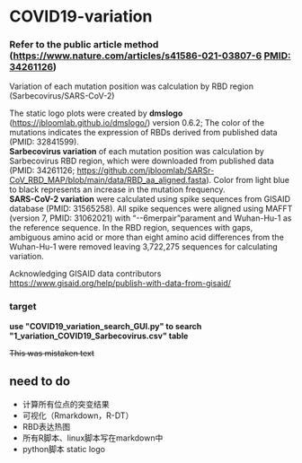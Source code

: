 # COVID19-variation
###  Refer to the public article method (https://www.nature.com/articles/s41586-021-03807-6 [PMID: 34261126](https://pubmed.ncbi.nlm.nih.gov/34261126/))

Variation of each mutation position was calculation by RBD region (Sarbecovirus/SARS-CoV-2)

The static logo plots were created by **dmslogo** (https://jbloomlab.github.io/dmslogo/) version 0.6.2; The color of the mutations indicates the expression of RBDs derived from published data (PMID: 32841599).  
**Sarbecovirus variation** of each mutation position was calculation by Sarbecovirus RBD region, which were downloaded from published data (PMID: 34261126;
https://github.com/jbloomlab/SARSr-CoV_RBD_MAP/blob/main/data/RBD_aa_aligned.fasta). Color from light blue to black represents an increase in the mutation frequency.  
**SARS-CoV-2 variation** were calculated using spike sequences from GISAID database (PMID: 31565258). All spike sequences were aligned using MAFFT (version 7, PMID: 31062021) with “--6merpair”parament and Wuhan-Hu-1 as the reference sequence. In the RBD region, sequences with gaps, ambiguous amino acid or more than eight amino acid differences from the Wuhan-Hu-1 were removed leaving 3,722,275 sequences for calculating variation. 

Acknowledging GISAID data contributors  
https://www.gisaid.org/help/publish-with-data-from-gisaid/


### target
**use "COVID19_variation_search_GUI.py" to search "1_variation_COVID19_Sarbecovirus.csv" table**

~~This was mistaken text~~  
## need to do
 - 计算所有位点的突变结果  
 - 可视化（Rmarkdown，R-DT）
 - RBD表达热图
 - 所有R脚本、linux脚本写在markdown中
 - python脚本 static logo
